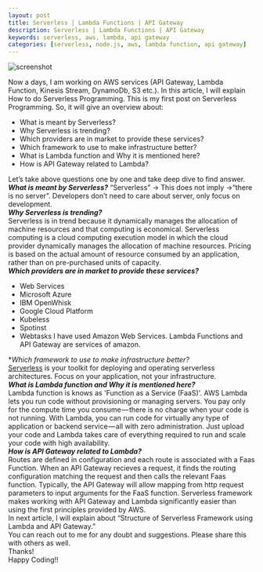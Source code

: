 ```yaml
---
layout: post
title: Serverless | Lambda Functions | API Gateway
description: Serverless | Lambda Functions | API Gateway
keywords: serverless, aws, lambda, api gateway
categories: [serverless, node.js, aws, lambda function, api gateway]
---
```

![screenshot](../../../../images/serverless/image1.png?raw=true)

Now a days, I am working on AWS services (API Gateway, Lambda Function, Kinesis Stream, DynamoDb, S3 etc.). In this article, I will explain How to do Serverless Programming.
This is my first post on Serverless Programming. So, it will give an overview about:
* What is meant by Serverless?
* Why Serverless is trending?
* Which providers are in market to provide these services?
* Which framework to use to make infrastructure better?
* What is Lambda function and Why it is mentioned here?
* How is API Gateway related to Lambda?

Let’s take above questions one by one and take deep dive to find answer.  
**_What is meant by Serverless?_**
“Serverless” → This does not imply →“there is no server”. Developers don’t need to care about server, only focus on development.  
**_Why Serverless is trending?_**  
Serverless is in trend because it dynamically manages the allocation of machine resources and that computing is economical. Serverless computing is a cloud computing execution model in which the cloud provider dynamically manages the allocation of machine resources. Pricing is based on the actual amount of resource consumed by an application, rather than on pre-purchased units of capacity.  
**_Which providers are in market to provide these services?_**

* Web Services
* Microsoft Azure
* IBM OpenWhisk
* Google Cloud Platform
* Kubeless
* Spotinst
* Webtasks
I have used Amazon Web Services. Lambda Functions and API Gateway are services of amazon.  

**_Which framework to use to make infrastructure better?_*  
[Serverless](https://serverless.com) is your toolkit for deploying and operating serverless architectures. Focus on your application, not your infrastructure.  
**_What is Lambda function and Why it is mentioned here?_**  
Lambda function is knows as 'Function as a Service (FaaS)'. AWS Lambda lets you run code without provisioning or managing servers. You pay only for the compute time you consume — there is no charge when your code is not running. With Lambda, you can run code for virtually any type of application or backend service — all with zero administration. Just upload your code and Lambda takes care of everything required to run and scale your code with high availability.  
**_How is API Gateway related to Lambda?_**  
Routes are defined in configuration and each route is associated with a Faas Function. When an API Gateway recieves a request, it finds the routing configuration matching the request and then calls the relevant Faas function. Typically, the API Gateway will allow mapping from http request parameters to input arguments for the FaaS function. Serverless framework makes working with API Gateway and Lambda significantly easier than using the first principles provided by AWS.  
In next article, I will explain about “Structure of Serverless Framework using Lambda and API Gateway.”  
You can reach out to me for any doubt and suggestions. Please share this with others as well.  
Thanks!  
Happy Coding!!  